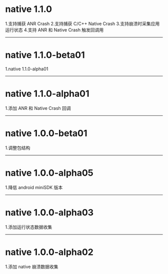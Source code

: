# native 1.1.0
1.支持捕获 ANR Crash
2.支持捕获 C/C++ Native Crash
3.支持崩溃时采集应用运行状态
4.支持 ANR 和 Native Crash 触发回调用

----------------------
# native 1.1.0-beta01
1.native 1.1.0-alpha01

----------------------
# native 1.1.0-alpha01
1.添加 ANR 和 Native Crash 回调

----------------------
# native 1.0.0-beta01
1.调整包结构

----------------------
# native 1.0.0-alpha05
1.降低 android miniSDK 版本

----------------------
# native 1.0.0-alpha03
1.添加运行状态数据收集

----------------------
# native 1.0.0-alpha02
1.添加 native 崩溃数据收集